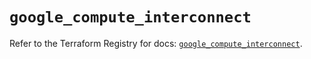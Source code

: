 # `google_compute_interconnect`

Refer to the Terraform Registry for docs: [`google_compute_interconnect`](https://registry.terraform.io/providers/hashicorp/google-beta/5.37.0/docs/resources/google_compute_interconnect).
